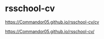 # rsschool-cv

https://Commandor05.github.io/rsschool-cv/cv

https://Commandor05.github.io/rsschool-cv/

